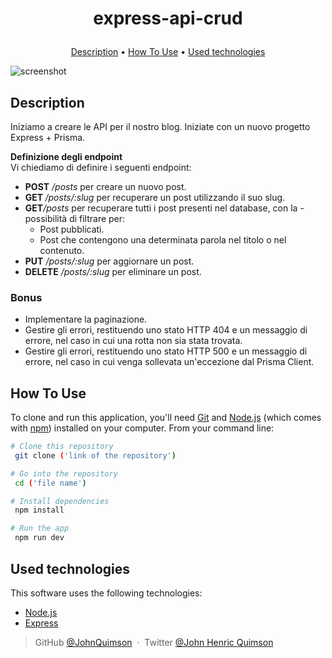 <h1 align="center">
  
 express-api-crud
  
</h1>

<!-- <h4 align="center">summary <a href="http://electron.atom.io" target="_blank">"link"</a>.</h4> -->

<!-- <p align="center">
  <a href="https://badge.fury.io/js/electron-markdownify">
    <img src="https://badge.fury.io/js/electron-markdownify.svg"
         alt="Gitter">
  </a>
  <a href="https://gitter.im/amitmerchant1990/electron-markdownify"><img src="https://badges.gitter.im/amitmerchant1990/electron-markdownify.svg"></a>
  <a href="https://saythanks.io/to/bullredeyes@gmail.com">
      <img src="https://img.shields.io/badge/SayThanks.io-%E2%98%BC-1EAEDB.svg">
  </a>
  <a href="https://www.paypal.me/AmitMerchant">
    <img src="https://img.shields.io/badge/$-donate-ff69b4.svg?maxAge=2592000&amp;style=flat">
  </a>
</p> -->

<p align="center">
  <a href="#description">Description</a> •
  <a href="#how-to-use">How To Use</a> •
  <a href="#used-technologies">Used technologies</a> 
</p>

![screenshot](https://raw.githubusercontent.com/gist/mahmudinm/47588cab5af928d2c8a2976d90216ea7/raw/88f20c9d749d756be63f22b09f3c4ac570bc5101/programming.gif)

## Description

Iniziamo a creare le API per il nostro blog. Iniziate con un nuovo progetto Express + Prisma.

<strong>Definizione degli endpoint</strong></br>
Vi chiediamo di definire i seguenti endpoint:

- <strong>POST</strong> _/posts_ per creare un nuovo post.
- <strong>GET </strong>_/posts/:slug_ per recuperare un post utilizzando il suo slug.
- <strong>GET</strong>_/posts_ per recuperare tutti i post presenti nel database, con la - possibilità di filtrare per:
  - Post pubblicati.
  - Post che contengono una determinata parola nel titolo o nel contenuto.
- <strong>PUT</strong> _/posts/:slug_ per aggiornare un post.
- <strong>DELETE</strong> _/posts/:slug_ per eliminare un post.

### Bonus

- Implementare la paginazione.
- Gestire gli errori, restituendo uno stato HTTP 404 e un messaggio di errore, nel caso in cui una rotta non sia stata trovata.
- Gestire gli errori, restituendo uno stato HTTP 500 e un messaggio di errore, nel caso in cui venga sollevata un'eccezione dal Prisma Client.

## How To Use

To clone and run this application, you'll need [Git](https://git-scm.com) and [Node.js](https://nodejs.org/en/download/) (which comes with [npm](http://npmjs.com)) installed on your computer. From your command line:

```bash
# Clone this repository
 git clone ('link of the repository')

# Go into the repository
 cd ('file name')

# Install dependencies
 npm install

# Run the app
 npm run dev
```

## Used technologies

This software uses the following technologies:

- [Node.js](https://)
- [Express](https://)

> GitHub [@JohnQuimson](https://github.com/JohnQuimson) &nbsp;&middot;&nbsp;
> Twitter [@John Henric Quimson](https://www.linkedin.com/in/john-henric-quimson-973827280/)
